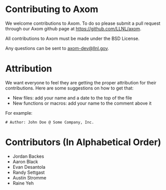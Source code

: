 # Contributing to Axom

We welcome contributions to Axom. To do so please submit a pull request through our
Axom github page at https://github.com/LLNL/axom.

All contributions to Axom must be made under the BSD License.

Any questions can be sent to axom-dev@llnl.gov.

# Attribution

We want everyone to feel they are getting the proper attribution for their
contributions.  Here are some suggestions on how to get that:

* New files: add your name and a date to the top of the file
* New functions or macros: add your name to the comment above it

For example:

```
# Author: John Doe @ Some Company, Inc.
```

# Contributors (In Alphabetical Order)

* Jordan Backes
* Aaron Black
* Evan Desantola
* Randy Settgast
* Austin Stromme
* Raine Yeh
